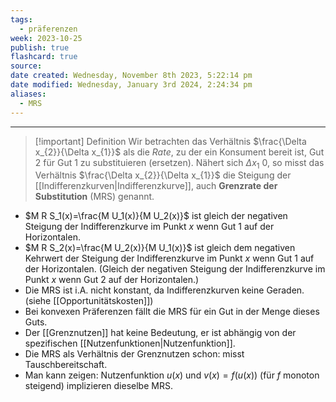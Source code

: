 ```yaml
---
tags:
  - präferenzen
week: 2023-10-25
publish: true
flashcard: true
source: 
date created: Wednesday, November 8th 2023, 5:22:14 pm
date modified: Wednesday, January 3rd 2024, 2:24:34 pm
aliases:
  - MRS
---
```

***

> [!important] Definition
> Wir betrachten das Verhältnis $\frac{\Delta x_{2}}{\Delta x_{1}}$ als die *Rate*, zu der ein Konsument bereit ist,
> Gut 2 für Gut 1 zu substituieren (ersetzen).
> Nähert sich $\Delta x_{1}$ 0, so misst das Verhältnis $\frac{\Delta x_{2}}{\Delta x_{1}}$ die Steigung der
> [[Indifferenzkurven|Indifferenzkurve]], auch **Grenzrate der Substitution** (MRS) genannt.

- $M R S_1(x)=\frac{M U_1(x)}{M U_2(x)}$ ist gleich der negativen Steigung der Indifferenzkurve im Punkt $x$ wenn Gut 1 auf der Horizontalen. 
- $M R S_2(x)=\frac{M U_2(x)}{M U_1(x)}$ ist gleich dem negativen Kehrwert der Steigung der Indifferenzkurve im Punkt $x$ wenn Gut 1 auf der Horizontalen. (Gleich der negativen Steigung der Indifferenzkurve im Punkt $x$ wenn Gut 2 auf der Horizontalen.)
- Die MRS ist i.A. nicht konstant, da Indifferenzkurven keine Geraden. (siehe [[Opportunitätskosten]])
- Bei konvexen Präferenzen fällt die MRS für ein Gut in der Menge dieses Guts.
- Der [[Grenznutzen]] hat keine Bedeutung, er ist abhängig von der spezifischen [[Nutzenfunktionen|Nutzenfunktion]].
- Die MRS als Verhältnis der Grenznutzen schon: misst Tauschbereitschaft.
- Man kann zeigen: Nutzenfunktion $u(x)$ und $v(x)=f(u(x))$ (für $f$ monoton steigend) implizieren dieselbe MRS.